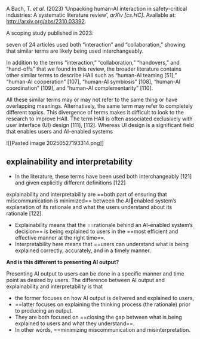 
A Bach, T. _et al._ (2023) ‘Unpacking human-AI interaction in safety-critical industries: A systematic literature review’, _arXiv [cs.HC]_. Available at: http://arxiv.org/abs/2310.03392.


A scoping study published in 2023:

seven of 24 articles used both “interaction” and “collaboration,” showing that similar terms are likely being used interchangeably.

In addition to the terms “interaction,” “collaboration,” “handovers,” and “hand-offs” that we found in this review, the broader literature contains other similar terms to describe HAII such as “human-AI teaming [51],” “human-AI cooperation” [107], “human-AI symbiosis” [108], “human-AI coordination” [109], and “human-AI complementarity” [110]. 

All these similar terms may or may not refer to the same thing or have overlapping meanings. Alternatively, the same term may refer to completely different topics. This divergence of terms makes it difficult to look to the research to improve HAII. The term HAII is often associated exclusively with user interface (UI) design [111], [112]. Whereas UI design is a significant field that enables users and AI-enabled systems


![[Pasted image 20250527193314.png]]

## explainability and interpretability

- In the literature, these terms have been used both interchangeably [121] and given explicitly different definitions [122]

explainability and interpretability are ==both part of ensuring that miscommunication is minimized== between the AIenabled system’s explanation of its rationale and what the users understand about its rationale [122].
- Explainability means that the ==rationale behind an AI-enabled system’s decision== is being explained to users in the ==most efficient and effective manner at the right time==. 
- Interpretability here means that ==users can understand what is being explained correctly, accurately, and in a timely manner. 

**And is this different to presenting AI output?**

Presenting AI output to users can be done in a specific manner and time point as desired by users.  The difference between AI output and explainability and interpretability is that 
- the former focuses on how AI output is delivered and explained to users, 
- ==latter focuses on explaining the thinking process (the rationale) prior to producing an output. 
- They are both focused on ==closing the gap between what is being explained to users and what they understand==. 
- In other words, ==minimizing miscommunication and misinterpretation.